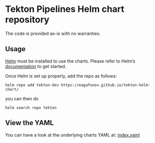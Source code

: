 # Tekton Pipelines Helm chart repository

The code is provided as-is with no warranties.

## Usage


[Helm](https://helm.sh/) must be installed to use the charts. Please refer to Helm’s [documentation](https://helm.sh/docs/) to get started.

Once Helm is set up properly, add the repo as follows:

```
helm repo add tekton-dev https://eagafonov.github.io/tekton-helm-chart/

```

you can then do

```
helm search repo tekton
```

## View the YAML

You can have a look at the underlying charts YAML at: [index.yaml](index.yaml)
